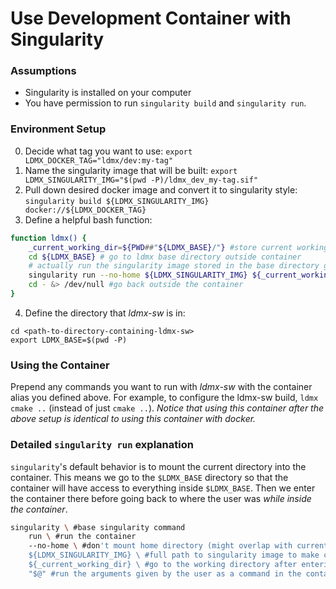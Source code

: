 # Use Development Container with Singularity

### Assumptions
- Singularity is installed on your computer
- You have permission to run `singularity build` and `singularity run`.

### Environment Setup
0. Decide what tag you want to use: `export LDMX_DOCKER_TAG="ldmx/dev:my-tag"`
1. Name the singularity image that will be built: `export LDMX_SINGULARITY_IMG="$(pwd -P)/ldmx_dev_my-tag.sif"`
2. Pull down desired docker image and convert it to singularity style: `singularity build ${LDMX_SINGULARITY_IMG} docker://${LDMX_DOCKER_TAG}`
3. Define a helpful bash function:
```bash
function ldmx() {
    _current_working_dir=${PWD##"${LDMX_BASE}/"} #store current working directory relative to ldmx base
    cd ${LDMX_BASE} # go to ldmx base directory outside container
    # actually run the singularity image stored in the base directory going to working directory inside container
    singularity run --no-home ${LDMX_SINGULARITY_IMG} ${_current_working_dir} "$@"
    cd - &> /dev/null #go back outside the container
}
```
4. Define the directory that _ldmx-sw_ is in:
```
cd <path-to-directory-containing-ldmx-sw>
export LDMX_BASE=$(pwd -P)
```

### Using the Container
Prepend any commands you want to run with _ldmx-sw_ with the container alias you defined above.
For example, to configure the ldmx-sw build, `ldmx cmake ..` (instead of just `cmake ..`).
_Notice that using this container after the above setup is identical to using this container with docker._

### Detailed `singularity run` explanation
`singularity`'s default behavior is to mount the current directory into the container.
This means we go to the `$LDMX_BASE` directory so that the container will have access to everything inside `$LDMX_BASE`.
Then we enter the container there before going back to where the user was _while inside the container_.
```bash
singularity \ #base singularity command
    run \ #run the container
    --no-home \ #don't mount home directory (might overlap with current directory)
    ${LDMX_SINGULARITY_IMG} \ #full path to singularity image to make container out of
    ${_current_working_dir} \ #go to the working directory after entering the container
    "$@" #run the arguments given by the user as a command in the container
```
